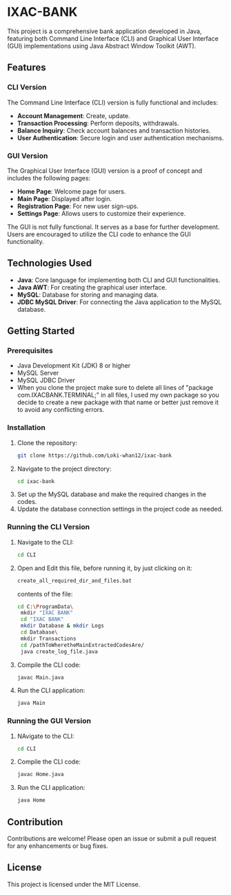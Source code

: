 # IXAC-BANK

This project is a comprehensive bank application developed in Java, featuring both Command Line Interface (CLI) and Graphical User Interface (GUI) implementations using Java Abstract Window Toolkit (AWT).

## Features

### CLI Version

The Command Line Interface (CLI) version is fully functional and includes:

- **Account Management**: Create, update.
- **Transaction Processing**: Perform deposits, withdrawals.
- **Balance Inquiry**: Check account balances and transaction histories.
- **User Authentication**: Secure login and user authentication mechanisms.

### GUI Version

The Graphical User Interface (GUI) version is a proof of concept and includes the following pages:

- **Home Page**: Welcome page for users.
- **Main Page**: Displayed after login.
- **Registration Page**: For new user sign-ups.
- **Settings Page**: Allows users to customize their experience.

The GUI is not fully functional. It serves as a base for further development. Users are encouraged to utilize the CLI code to enhance the GUI functionality.

## Technologies Used

- **Java**: Core language for implementing both CLI and GUI functionalities.
- **Java AWT**: For creating the graphical user interface.
- **MySQL**: Database for storing and managing data.
- **JDBC MySQL Driver**: For connecting the Java application to the MySQL database.

## Getting Started

### Prerequisites

- Java Development Kit (JDK) 8 or higher
- MySQL Server
- MySQL JDBC Driver
- When you clone the project make sure to delete all lines of "package com.IXACBANK.TERMINAL;" in all files, I used my own package so you decide to create a new package with that name or better just remove it to avoid any conflicting errors. 

### Installation

1. Clone the repository:
    ```sh
    git clone https://github.com/Loki-whan12/ixac-bank
    ```
2. Navigate to the project directory:
    ```sh
    cd ixac-bank
    ```
3. Set up the MySQL database and make the required changes in the codes.
4. Update the database connection settings in the project code as needed.

### Running the CLI Version

1. Navigate to the CLI:
    ```sh
    cd CLI
    ```
2. Open and Edit this file, before running it, by just clicking on it:
   ```sh
   create_all_required_dir_and_files.bat
   ```
   contents of the file:
   ```sh
   cd C:\ProgramData\
    mkdir "IXAC BANK"
    cd "IXAC BANK"
    mkdir Database & mkdir Logs
    cd Database\
    mkdir Transactions
    cd /pathToWheretheMainExtractedCodesAre/
    java create_log_file.java
    ```
4. Compile the CLI code:
    ```sh
    javac Main.java
    ```
3. Run the CLI application:
    ```sh
    java Main
    ```

### Running the GUI Version


1. NAvigate to the CLI:
    ```sh
    cd CLI
    ```
    
2. Compile the CLI code:
    ```sh
    javac Home.java
    ```
3. Run the CLI application:
    ```sh
    java Home
    ```

## Contribution

Contributions are welcome! Please open an issue or submit a pull request for any enhancements or bug fixes.

## License

This project is licensed under the MIT License.
